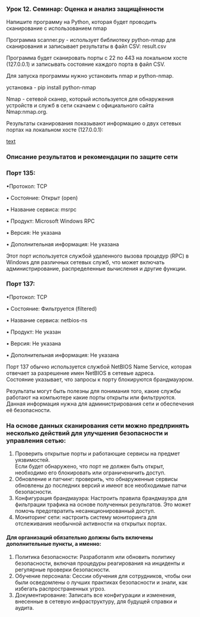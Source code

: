 ### Урок 12. Семинар: Оценка и анализ защищённости

Напишите программу на Python, которая будет 
проводить сканирование с использованием nmap

Программа scanner.py - использует библиотеку python-nmap для сканирования и записывает результаты в файл CSV: result.csv

Программа будет сканировать порты с 22 по 443 на локальном хосте (127.0.0.1) и записывать состояние каждого порта в файл CSV.

Для запуска программы нужно установить nmap и python-nmap.

установка - pip install python-nmap

Nmap - сетевой сканер, который используется для обнаружения устройств и служб в сети скачаем с официального сайта Nmap:nmap.org.

Результаты сканирования показывают информацию о двух сетевых портах на локальном хосте (127.0.0.1):

[text](result.csv)

### Описание результатов и рекомендации по защите сети

### Порт 135:
•Протокол: TCP

•  Состояние: Открыт (open)

•  Название сервиса: msrpc

•  Продукт: Microsoft Windows RPC

•  Версия: Не указана

•  Дополнительная информация: Не указана

Этот порт используется службой удаленного вызова процедур (RPC) в Windows для различных сетевых служб, что может включать администрирование, распределенные вычисления и другие функции.

### Порт 137:
•Протокол: TCP

•  Состояние: Фильтруется (filtered)

•  Название сервиса: netbios-ns

•  Продукт: Не указан

•  Версия: Не указана

•  Дополнительная информация: Не указана

Порт 137 обычно используется службой NetBIOS Name Service, которая отвечает за разрешение имен NetBIOS в сетевые адреса.<br> Состояние указывает, что запросы к порту блокируются брандмауэром.

Pезультаты могут быть полезны для понимания того, какие службы работают на компьютере какие порты открыты или фильтруются.<br> Данная информация нужна для администрирования сети и обеспечения её безопасности. 

### На основе данных сканирования сети можно предпринять несколько действий для улучшения безопасности и управления сетью:

1. Проверить открытые порты и работающие сервисы на предмет уязвимостей.<br> Если будет обнаружено, что порт не должен быть открыт, необходимо его блокировать или ограниченичить доступ.
2. Обновление и патчинг: проверить, что обнаруженные сервисы обновлены до последних версий и имеют все необходимые патчи безопасности.
3. Конфигурация брандмауэра: Настроить правила брандмауэра для фильтрации трафика на основе полученных результатов. Это может помочь предотвратить несанкционированный доступ.
4. Мониторинг сети: настроить систему мониторинга для отслеживания необычной активности на открытых портах.
   
####  Для организаций обязательно должны быть включены дополнительные пункты, а именно:
1. Политика безопасности: Разработаnm или обновить политику безопасности, включая процедуры реагирования на инциденты и регулярные проверки безопасности.
2. Обучение персонала: Сессии обучения для сотрудников, чтобы они были осведомлены о лучших практиках безопасности и знали, как избегать распространенных угроз.
3. Документирование: Записать все конфигурации и изменения, внесенные в сетевую инфраструктуру, для будущей справки и аудита.